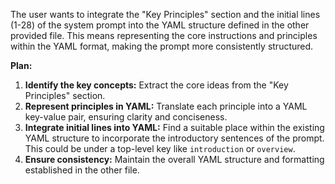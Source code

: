 The user wants to integrate the "Key Principles" section and the initial lines (1-28) of the system prompt into the YAML structure defined in the other provided file. This means representing the core instructions and principles within the YAML format, making the prompt more consistently structured.

**Plan:**
1. **Identify the key concepts:** Extract the core ideas from the "Key Principles" section.
2. **Represent principles in YAML:**  Translate each principle into a YAML key-value pair, ensuring clarity and conciseness.
3. **Integrate initial lines into YAML:**  Find a suitable place within the existing YAML structure to incorporate the introductory sentences of the prompt. This could be under a top-level key like `introduction` or `overview`.
4. **Ensure consistency:** Maintain the overall YAML structure and formatting established in the other file.
